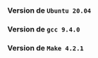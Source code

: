 ### Version de **``Ubuntu 20.04``**

### Version de **``gcc 9.4.0``**

### Version de **``Make 4.2.1``**